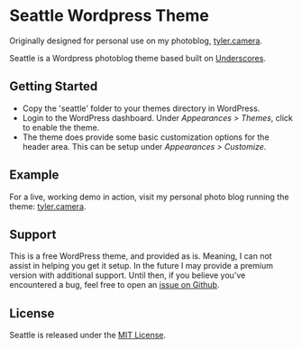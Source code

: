 Seattle Wordpress Theme
=======

Originally designed for personal use on my photoblog, [tyler.camera](http://tyler.camera).

Seattle is a Wordpress photoblog theme based built on [Underscores](http://underscores.me/).

## Getting Started

- Copy the 'seattle' folder to your themes directory in WordPress.
- Login to the WordPress dashboard. Under *Appearances > Themes*, click to enable the theme.
- The theme does provide some basic customization options for the header area. This can be setup under *Appearances > Customize*.

## Example

For a live, working demo in action, visit my personal photo blog running the theme: [tyler.camera](http://tyler.camera/).

## Support

This is a free WordPress theme, and provided as is. Meaning, I can not assist in helping you get it setup. In the future I may provide a premium version with additional support. Until then, if you believe you’ve encountered a bug, feel free to open an [issue on Github](https://github.com/underlost/seattle/issues).

## License

Seattle is released under the [MIT License](https://github.com/underlost/seattle/blob/master/LICENSE).
